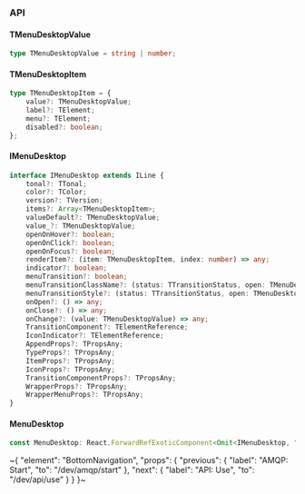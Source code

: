 

### API

#### TMenuDesktopValue

```ts
type TMenuDesktopValue = string | number;
```

#### TMenuDesktopItem

```ts
type TMenuDesktopItem = {
    value?: TMenuDesktopValue;
    label?: TElement;
    menu?: TElement;
    disabled?: boolean;
};
```

#### IMenuDesktop

```ts
interface IMenuDesktop extends ILine {
    tonal?: TTonal;
    color?: TColor;
    version?: TVersion;
    items?: Array<TMenuDesktopItem>;
    valueDefault?: TMenuDesktopValue;
    value_?: TMenuDesktopValue;
    openOnHover?: boolean;
    openOnClick?: boolean;
    openOnFocus?: boolean;
    renderItem?: (item: TMenuDesktopItem, index: number) => any;
    indicator?: boolean;
    menuTransition?: boolean;
    menuTransitionClassName?: (status: TTransitionStatus, open: TMenuDesktopValue) => string;
    menuTransitionStyle?: (status: TTransitionStatus, open: TMenuDesktopValue) => TStyle;
    onOpen?: () => any;
    onClose?: () => any;
    onChange?: (value: TMenuDesktopValue) => any;
    TransitionComponent?: TElementReference;
    IconIndicator?: TElementReference;
    AppendProps?: TPropsAny;
    TypeProps?: TPropsAny;
    ItemProps?: TPropsAny;
    IconProps?: TPropsAny;
    TransitionComponentProps?: TPropsAny;
    WrapperProps?: TPropsAny;
    WrapperMenuProps?: TPropsAny;
}
```

#### MenuDesktop

```ts
const MenuDesktop: React.ForwardRefExoticComponent<Omit<IMenuDesktop, "ref"> & React.RefAttributes<unknown>>;
```

~{
  "element": "BottomNavigation",
  "props": {
    "previous": {
      "label": "AMQP: Start",
      "to": "/dev/amqp/start"
    },
    "next": {
      "label": "API: Use",
      "to": "/dev/api/use"
    }
  }
}~
